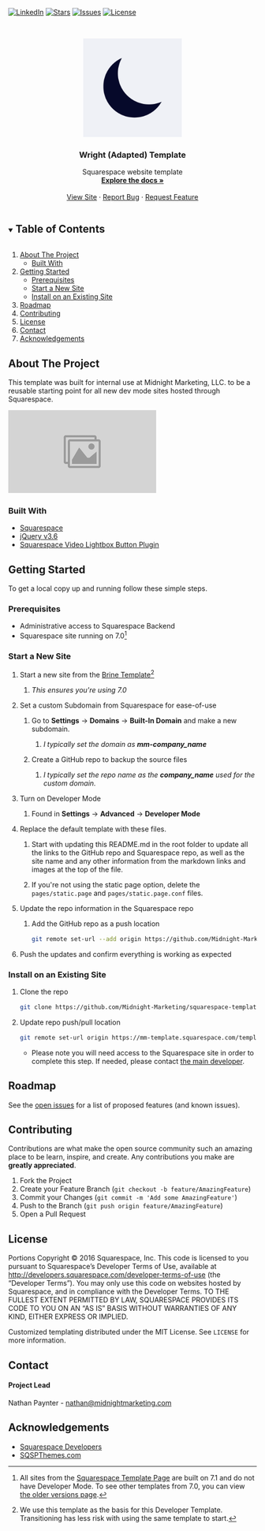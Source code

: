 [![LinkedIn][linkedin-shield]][linkedin-url]
[![Stars][stars-shield]][stars-url]
[![Issues][issues-shield]][issues-url]
[![License][license-shield]][license-url]

[Contributors currently not supported]: # ([![Contributors][contributors-shield]][contributors-url])


<!-- MARKDOWN LINKS & IMAGES -->
<!-- https://www.markdownguide.org/basic-syntax/#reference-style-links -->

<!-- 
    To replace these top five links, do a find and replace on the current text.
    For the first one, use only the text characters, not the wrapping comments
    -->

<!-- Wright (Adapted) Template -->
[site-url]: https://midnightmarketing.com
[repo-url]: https://github.com/Midnight-Marketing/squarespace-template.git
[site-repo-url]: https://mm-template.squarespace.com/template.git
[main-dev-email]: mailto:nathan@midnightmarketing.com

[contributors-shield]: https://img.shields.io/badge/Contributors-2-orange?style=for-the-badge
[contributors-url]: https://github.com/Midnight-Marketing/squarespace-template/-/community_contributors
[stars-shield]: https://img.shields.io/badge/Stars-0-blue?style=for-the-badge
[stars-url]: https://github.com/Midnight-Marketing/squarespace-template/-/starrers
[issues-shield]: https://img.shields.io/badge/Issues-0-green?style=for-the-badge
[issues-url]: https://github.com/Midnight-Marketing/squarespace-template/-/issues
[license-shield]: https://img.shields.io/badge/License-Other-green?style=for-the-badge
[license-url]: https://github.com/Midnight-Marketing/squarespace-template/-/blob/master/LICENSE.txt
[linkedin-shield]: https://img.shields.io/badge/-LinkedIn-black.svg?style=for-the-badge&logo=linkedin&colorB=555
[linkedin-url]: https://www.linkedin.com/company/Midnight-Marketing-llc/
[screenshot]: assets/images/screenshot.png


<!-- PROJECT LOGO -->
<br />
<p align="center">
  <a href="https://midnightmarketing.com">
    <img src="assets/images/logo.png" alt="Logo" width="200" height="auto">
  </a>

  <h3 align="center">Wright (Adapted) Template</h3>

  <p align="center">
    Squarespace website template
    <br />
    <a href="https://github.com/Midnight-Marketing/squarespace-template"><strong>Explore the docs »</strong></a>
    <br />
    <br />
    <a href="https://midnightmarketing.com">View Site</a>
    ·
    <a href="https://github.com/Midnight-Marketing/squarespace-template/issues">Report Bug</a>
    ·
    <a href="https://github.com/Midnight-Marketing/squarespace-template/issues">Request Feature</a>
  </p>
</p>



<!-- TABLE OF CONTENTS -->
<details open="open">
  <summary><h2 style="display: inline-block">Table of Contents</h2></summary>
  <ol>
    <li>
      <a href="#about-the-project">About The Project</a>
      <ul>
        <li><a href="#built-with">Built With</a></li>
      </ul>
    </li>
    <li>
      <a href="#getting-started">Getting Started</a>
      <ul>
        <li><a href="#prerequisites">Prerequisites</a></li>
        <li><a href="#start-a-new-site">Start a New Site</a></li>
        <li><a href="#install-on-an-existing-site">Install on an Existing Site</a></li>
      </ul>
    </li>
    <li><a href="#roadmap">Roadmap</a></li>
    <li><a href="#contributing">Contributing</a></li>
    <li><a href="#license">License</a></li>
    <li><a href="#contact">Contact</a></li>
    <li><a href="#acknowledgements">Acknowledgements</a></li>
  </ol>
</details>



<!-- ABOUT THE PROJECT -->
## About The Project

This template was built for internal use at Midnight Marketing, LLC. to be a reusable starting point for all new dev mode sites hosted through Squarespace. 

![Wright (Adapated) Template][screenshot]  

  
### Built With  

* [Squarespace](https://squarespace.com)
* [jQuery v3.6](https://jquery.com/download/)
* [Squarespace Video Lightbox Button Plugin](https://www.sqspthemes.com/plugins/squarespace-video-lightbox-button)



<!-- GETTING STARTED -->
## Getting Started

To get a local copy up and running follow these simple steps.

### Prerequisites

* Administrative access to Squarespace Backend
* Squarespace site running on 7.0[^v7]

<!-- Start a New Site -->
### Start a New Site

1. Start a new site from the [Brine Template](https://brine-demo.squarespace.com/)[^brine]
   
   1. *This ensures you're using 7.0*

2. Set a custom Subdomain from Squarespace for ease-of-use

   1. Go to **Settings** -> **Domains** -> **Built-In Domain** and make a new subdomain.
   
      1. *I typically set the domain as **mm-company_name***

   2. Create a GitHub repo to backup the source files

      1. *I typically set the repo name as the **company_name** used for the custom domain.* 

3. Turn on Developer Mode

   1. Found in **Settings** -> **Advanced** -> **Developer Mode**

4. Replace the default template with these files.

   1. Start with updating this README.md in the root folder to update all the links to the  GitHub repo and Squarespace repo, as well as the site name and any other information from  the markdown links and images at the top of the file.

   2. If you're not using the static page option, delete the ``pages/static.page`` and ``pages/static.page.conf`` files.

5. Update the repo information in the Squarespace repo

   1. Add the GitHub repo as a push location  
      ```sh
      git remote set-url --add origin https://github.com/Midnight-Marketing/squarespace-template.git
      ```

6. Push the updates and confirm everything is working as expected
   

<!-- Install on an Existing Site -->
### Install on an Existing Site

1. Clone the repo
   ```sh
   git clone https://github.com/Midnight-Marketing/squarespace-template.git
   ```

2. Update repo push/pull location
   ```sh
   git remote set-url origin https://mm-template.squarespace.com/template.git && git remote set-url --add origin https://github.com/Midnight-Marketing/squarespace-template.git
   ```
   * Please note you will need access to the Squarespace site in order to complete this step. If needed, please contact <a href="mailto:nathan@midnightmarketing.com" target="_blank">the main developer</a>.



<!-- ROADMAP -->
## Roadmap

See the [open issues](https://github.com/Midnight-Marketing/squarespace-template/issues) for a list of proposed features (and known issues).



<!-- CONTRIBUTING -->
## Contributing

Contributions are what make the open source community such an amazing place to be learn, inspire, and create. Any contributions you make are **greatly appreciated**.

1. Fork the Project
2. Create your Feature Branch (`git checkout -b feature/AmazingFeature`)
3. Commit your Changes (`git commit -m 'Add some AmazingFeature'`)
4. Push to the Branch (`git push origin feature/AmazingFeature`)
5. Open a Pull Request



<!-- LICENSE -->
## License

Portions Copyright © 2016 Squarespace, Inc. This code is licensed to you pursuant to Squarespace’s Developer Terms of Use, available at http://developers.squarespace.com/developer-terms-of-use (the “Developer Terms”). You may only use this code on websites hosted by Squarespace, and in compliance with the Developer Terms. TO THE FULLEST EXTENT PERMITTED BY LAW, SQUARESPACE PROVIDES ITS CODE TO YOU ON AN “AS IS” BASIS WITHOUT WARRANTIES OF ANY KIND, EITHER EXPRESS OR IMPLIED.  

Customized templating distributed under the MIT License. See `LICENSE` for more information.

<!-- CONTACT -->
## Contact

#### Project Lead
Nathan Paynter - nathan@midnightmarketing.com



<!-- ACKNOWLEDGEMENTS -->
## Acknowledgements

* [Squarespace Developers](https://developers.squarespace.com/quick-start)
* [SQSPThemes.com](https://www.sqspthemes.com)

<!-- Footnotes -->
[^v7]: All sites from the [Squarespace Template Page](https://www.squarespace.com/templates/) are built on 7.1 and do not have Developer Mode. To see other templates from 7.0, you can view [the older versions page](https://www.squarespace.com/templates/browse/v7).
[^brine]: We use this template as the basis for this Developer Template. Transitioning has less risk with using the same template to start.
